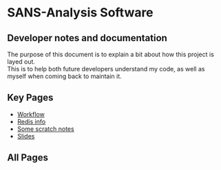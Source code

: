 <script>
        (async () => {
            const response = await fetch('https://api.github.com/repos/jere-mie/sans-analysis/contents/docs/');
            const data = await response.json();
            let htmlString = '<ul>';
            for (let file of data) {
                if (file.name.endsWith('.md')){
                    htmlString += `<li><a href="${file.path.slice(4, -3)}">${file.name}</a></li>`;
                }
            }
            htmlString += '</ul>';
            document.getElementById('pagesDiv').innerHTML += htmlString;                
        })()
</script>


# SANS-Analysis Software

## Developer notes and documentation

The purpose of this document is to explain a bit about how this project is layed out.  
This is to help both future developers understand my code, as well as myself when coming back to maintain it.

## Key Pages

- [Workflow](workflow.md)
- [Redis info](redis.md)
- [Some scratch notes](scratch.md)
- [Slides](slides.md)


## All Pages

<div id="pagesDiv"></div>
